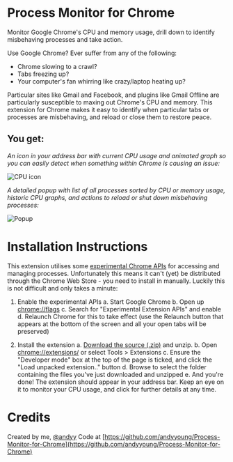 Process Monitor for Chrome
==========================

Monitor Google Chrome's CPU and memory usage, drill down to identify misbehaving processes and take action.

Use Google Chrome? Ever suffer from any of the following:

- Chrome slowing to a crawl?
- Tabs freezing up?
- Your computer's fan whirring like crazy/laptop heating up?

Particular sites like Gmail and Facebook, and plugins like Gmail Offline are particularly susceptible to maxing out Chrome's CPU and memory.
This extension for Chrome makes it easy to identify when particular tabs or processes are misbehaving, and reload or close them to restore peace.

## You get:

_An icon in your address bar with current CPU usage and animated graph so you can easily detect when something within Chrome is causing an issue:_

![CPU icon](http://f.cl.ly/items/3T390m3v3Y2H293o0U3W/Process%20Monitor%20CPU%20Icon.png)

_A detailed popup with list of all processes sorted by CPU or memory usage, historic CPU graphs, and actions to reload or shut down misbehaving processes:_

![Popup](http://f.cl.ly/items/383L0i1M2Y2T2r173S1h/Process%20Monitor%20Popup.png)


Installation Instructions
=========================

This extension utilises some [experimental Chrome APIs](http://developer.chrome.com/extensions/experimental.processes.html) for accessing and managing processes. Unfortunately this means it can't (yet) be distributed through the Chrome Web Store - you need to install in manually. Luckily this is not difficult and only takes a minute:

1. Enable the experimental APIs
    a. Start Google Chrome
    b. Open up [chrome://flags](chrome://flags)
    c. Search for "Experimental Extension APIs" and enable
    d. Relaunch Chrome for this to take effect (use the Relaunch button that appears at the bottom of the screen and all your open tabs will be preserved)

2. Install the extension
    a. [Download the source (.zip)]([http://cl.ly/PMOY]) and unzip.
    b. Open [chrome://extensions/](chrome://extensions/) or select Tools > Extensions
    c. Ensure the "Developer mode" box at the top of the page is ticked, and click the "Load unpacked extension.." button
    d. Browse to select the folder containing the files you've just downloaded and unzipped
    e. And you're done! The extension should appear in your address bar. Keep an eye on it to monitor your CPU usage, and click for further details at any time.


Credits
=======

Created by me, [@andyy](http://twitter.com/andyy)
Code at [https://github.com/andyyoung/Process-Monitor-for-Chrome](https://github.com/andyyoung/Process-Monitor-for-Chrome)
